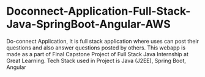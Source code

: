 # Doconnect-Application-Full-Stack-Java-SpringBoot-Angular-AWS
Do-connect Application, It is full stack application where uses can post their questions and also answer questions posted by others. This webapp is made as a part of Final Capstone Project of Full Stack Java Internship at Great Learning. Tech Stack used in Project is Java (J2EE), Spring Boot, Angular

